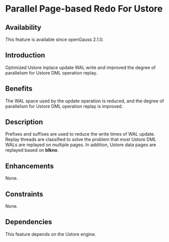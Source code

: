 # Parallel Page-based Redo For Ustore<a name="EN-US_TOPIC_0000001164037824"></a>

## Availability<a name="section1136213124018"></a>

This feature is available since openGauss 2.1.0.

## Introduction<a name="section31192232416"></a>

Optimized Ustore inplace update WAL write and improved the degree of parallelism for Ustore DML operation replay.

## Benefits<a name="section747141119423"></a>

The WAL space used by the update operation is reduced, and the degree of parallelism for Ustore DML operation replay is improved.

## Description<a name="section1796166174315"></a>

Prefixes and suffixes are used to reduce the write times of WAL update. Replay threads are classified to solve the problem that most Ustore DML WALs are replayed on multiple pages. In addition, Ustore data pages are replayed based on  **blkno**.

## Enhancements<a name="section18965647194512"></a>

None.

## Constraints<a name="section1575615618465"></a>

None.

## Dependencies<a name="section2535204364616"></a>

This feature depends on the Ustore engine.

